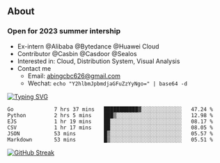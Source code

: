 ## About
### Open for 2023 summer intership
- Ex-intern @Alibaba @Bytedance @Huawei Cloud
- Contributor @Casbin @Casdoor @Sealos
- Interested in: Cloud, Distribution System, Visual Analysis
- Contact me
  - Email: abingcbc626@gmail.com
  - Wechat: `echo "Y2hlbmJpbmdjaGFuZzYyNgo=" | base64 -d`

[![Typing SVG](https://readme-typing-svg.herokuapp.com?duration=4000&lines=Don't+neglect+your+dreams;Don't+work+too+long;Speak+up+for+ideas;Make+friends;Be+happy)](https://git.io/typing-svg)

<!--START_SECTION:waka-->

```text
Go             7 hrs 37 mins   ███████████▓░░░░░░░░░░░░░   47.24 %
Python         2 hrs 5 mins    ███▒░░░░░░░░░░░░░░░░░░░░░   12.98 %
EJS            1 hr 19 mins    ██░░░░░░░░░░░░░░░░░░░░░░░   08.17 %
CSV            1 hr 17 mins    ██░░░░░░░░░░░░░░░░░░░░░░░   08.05 %
JSON           53 mins         █▒░░░░░░░░░░░░░░░░░░░░░░░   05.57 %
Markdown       53 mins         █▒░░░░░░░░░░░░░░░░░░░░░░░   05.51 %
```

<!--END_SECTION:waka-->

[![GitHub Streak](http://github-readme-streak-stats.herokuapp.com?user=abingcbc&date_format=j%20M%5B%20Y%5D)](https://git.io/streak-stats)



<!--
**Abingcbc/Abingcbc** is a ✨ _special_ ✨ repository because its `README.md` (this file) appears on your GitHub profile.

Here are some ideas to get you started:

- 🔭 I’m currently working on ...
- 🌱 I’m currently learning ...
- 👯 I’m looking to collaborate on ...
- 🤔 I’m looking for help with ...
- 💬 Ask me about ...
- 📫 How to reach me: ...
- 😄 Pronouns: ...
- ⚡ Fun fact: ...

![Top Langs](https://github-readme-stats.vercel.app/api/top-langs/?username=abingcbc&count_private=true)
![Abing's github stats](https://github-readme-stats.vercel.app/api?username=abingcbc&count_private=true&show_icons=true&theme=dark)

-->

